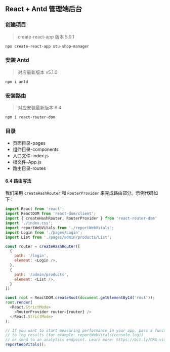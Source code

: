 ## React + Antd 管理端后台

### 创建项目

> create-react-app 版本 5.0.1

```bash
npx create-react-app stu-shop-manager
```

### 安装 Antd

> 对应最新版本 v5.1.0

```bash
npm i antd
```

### 安装路由

> 对应安装最新版本 6.4

```bash
npm i react-router-dom
```

### 目录

- 页面目录-pages
- 组件目录-components
- 入口文件-index.js
- 根文件-App.js
- 路由目录-routes

#### 6.4 路由写法

我们采用 `createHashRouter` 和 `RouterProvider` 来完成路由部分。示例代码如下：

```js
import React from 'react';
import ReactDOM from 'react-dom/client';
import { createHashRouter, RouterProvider } from 'react-router-dom'
import './index.css';
import reportWebVitals from './reportWebVitals';
import Login from './pages/Login';
import List from './pages/admin/products/List';

const router = createHashRouter([
  {
    path: '/login',
    element: <Login />,
  },
  {
    path: '/admin/products',
    element: <List />,
  }
])

const root = ReactDOM.createRoot(document.getElementById('root'));
root.render(
  <React.StrictMode>
    <RouterProvider router={router} />
  </React.StrictMode>
);

// If you want to start measuring performance in your app, pass a function
// to log results (for example: reportWebVitals(console.log))
// or send to an analytics endpoint. Learn more: https://bit.ly/CRA-vitals
reportWebVitals();
```